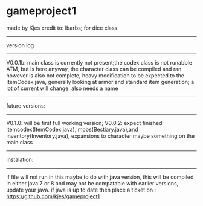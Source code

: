 gameproject1
============
made by Kjes
credit to: lbarbs; for dice class
____________________________________________________________________________________
version log
____________________________________________________________________________________
V0.0.1b: main class is currently not present;the codex class is not runabble ATM, but is here anyway, the character class can be          compiled and ran however is also not complete, heavy modification to be expected to the ItemCodex.java, generally               looking at armor and standard item generation; a lot of current will change. also needs a name
______________________________________________________________
future versions:
______________________________________________________________
V0.1.0: will be first full working version;
V0.0.2: expect finished itemcodex(ItemCodex.java), mobs(Bestiary.java),and inventory(Inventory.java), expansions to character           maybe something on the main class
__________________________________________________________________
instalation:
_______________________________________________________________
 if file will not run in this maybe to do with java version, this will be compiled in either java 7 or 8 and may not be compatable with earlier versions, update your java. if java is up to date then place a ticket on :      
  https://github.com/kjes/gameproject1
  
